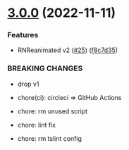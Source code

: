 # [3.0.0](https://github.com/ken0x0a/react-native-reanimated-hooks/compare/v2.0.0...v3.0.0) (2022-11-11)


### Features

* RNReanimated v2 ([#25](https://github.com/ken0x0a/react-native-reanimated-hooks/issues/25)) ([f8c7d35](https://github.com/ken0x0a/react-native-reanimated-hooks/commit/f8c7d3549a8fcaa1e76276b83770f0354d233294))


### BREAKING CHANGES

* drop v1

* chore(ci): circleci => GitHub Actions

* chore: rm unused script

* chore: lint fix

* chore: rm tslint config
